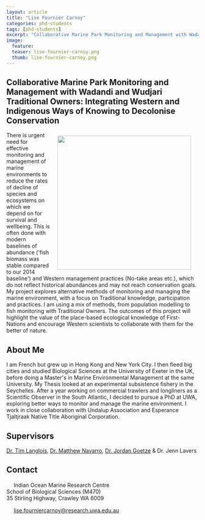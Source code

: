```yaml
---
layout: article
title: "Lise Fournier Carnoy"
categories: phd-students
tags: [phd-students]
excerpt: "Collaborative Marine Park Monitoring and Management with Wadandi and Wudjari Traditional Owners: Integrating Western and Indigenous Ways of Knowing to Decolonise Conservation"
image:
  feature: 
  teaser: lise-fournier-carnoy.png
  thumb: lise-fournier-carnoy.png
---
```

## Collaborative Marine Park Monitoring and Management with Wadandi and Wudjari Traditional Owners: Integrating Western and Indigenous Ways of Knowing to Decolonise Conservation
<img src='/images/lise-fournier-carnoy.png' align='right' width="350" hspace="20" vspace="10">

There is urgent need for effective monitoring and management of marine environments to reduce the rates of decline of species and ecosystems on which we depend on for survival and wellbeing. This is often done with modern baselines of abundance ('fish biomass was stable compared to our 2014 baseline') and Western management practices (No-take areas etc.), which do not reflect historical abundances and may not reach conservation goals.
My project explores alternative methods of monitoring and managing the marine environment, with a focus on Traditional knowledge, participation and practices. I am using a mix of methods, from population modelling to fish monitoring with Traditional Owners. The outcomes of this project will highlight the value of the place-based ecological knowledge of First-Nations and encourage Western scientists to collaborate with them for the better of nature.

## About Me

I am French but grew up in Hong Kong and New York City. I then fleed big cities and studied Biological Sciences at the University of Exeter in the UK, before doing a Master's in Marine Environmental Management at the same University. My Thesis looked at an experimental subsistence fishery in the Seychelles. After a year working on commercial trawlers and longliners as a Scientific Observer in the South Atlantic, I decided to pursue a PhD at UWA, exploring better ways to monitor and manage the marine environment. I work in close collaboration with Undalup Association and Esperance Tjaltjraak Native Title Aboriginal Corporation.

## Supervisors

[Dr. Tim Langlois](https://uwamegfisheries.github.io/researchers/tim-langlois/ "Tim Langlois"), [Dr. Matthew Navarro](https://marineecology.io//researchers/matthew-navarro/), [Dr. Jordan Goetze](https://staffportal.curtin.edu.au/staff/profile/view/jordan-goetze-f48a9963/) & Dr. Jenn Lavers

## Contact
<img src='/images/icons/building-regular.svg' width="15px"> Indian Ocean Marine Research Centre <br>
School of Biological Sciences (M470)<br>
35 Stirling Highway, Crawley WA 6009

<img src='/images/icons/envelope-regular.svg' width="15px"> <a href="mailto:lise.fourniercarnoy@research.uwa.edu.au"> lise.fourniercarnoy@research.uwa.edu.au</a><br>
